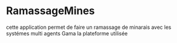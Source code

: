 # RamassageMines
cette application permet de faire un ramassage de minarais avec les systémes multi agents
Gama la plateforme utilisée
